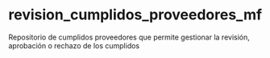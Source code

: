 # revision_cumplidos_proveedores_mf
Repositorio de cumplidos proveedores que permite gestionar la revisión, aprobación o rechazo de los cumplidos
